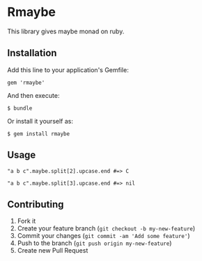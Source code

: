 # Rmaybe

This library gives maybe monad on ruby.

## Installation

Add this line to your application's Gemfile:

    gem 'rmaybe'

And then execute:

    $ bundle

Or install it yourself as:

    $ gem install rmaybe

## Usage

    "a b c".maybe.split[2].upcase.end #=> C

    "a b c".maybe.split[3].upcase.end #=> nil


## Contributing

1. Fork it
2. Create your feature branch (`git checkout -b my-new-feature`)
3. Commit your changes (`git commit -am 'Add some feature'`)
4. Push to the branch (`git push origin my-new-feature`)
5. Create new Pull Request
